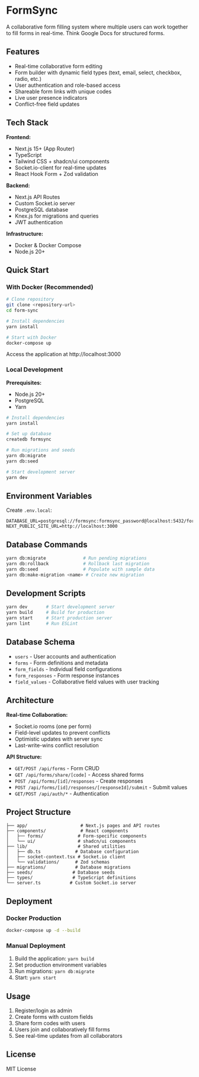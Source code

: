 # FormSync

A collaborative form filling system where multiple users can work together to fill forms in real-time. Think Google Docs for structured forms.

## Features

- Real-time collaborative form editing
- Form builder with dynamic field types (text, email, select, checkbox, radio, etc.)
- User authentication and role-based access
- Shareable form links with unique codes
- Live user presence indicators
- Conflict-free field updates

## Tech Stack

**Frontend:**
- Next.js 15+ (App Router)
- TypeScript
- Tailwind CSS + shadcn/ui components
- Socket.io-client for real-time updates
- React Hook Form + Zod validation

**Backend:**
- Next.js API Routes
- Custom Socket.io server
- PostgreSQL database
- Knex.js for migrations and queries
- JWT authentication

**Infrastructure:**
- Docker & Docker Compose
- Node.js 20+

## Quick Start

### With Docker (Recommended)

```bash
# Clone repository
git clone <repository-url>
cd form-sync

# Install dependencies
yarn install

# Start with Docker
docker-compose up
```

Access the application at http://localhost:3000

### Local Development

**Prerequisites:**
- Node.js 20+
- PostgreSQL
- Yarn

```bash
# Install dependencies
yarn install

# Set up database
createdb formsync

# Run migrations and seeds
yarn db:migrate
yarn db:seed

# Start development server
yarn dev
```

## Environment Variables

Create `.env.local`:

```env
DATABASE_URL=postgresql://formsync:formsync_password@localhost:5432/formsync
NEXT_PUBLIC_SITE_URL=http://localhost:3000
```

## Database Commands

```bash
yarn db:migrate              # Run pending migrations
yarn db:rollback             # Rollback last migration
yarn db:seed                 # Populate with sample data
yarn db:make-migration <name> # Create new migration
```

## Development Scripts

```bash
yarn dev       # Start development server
yarn build     # Build for production
yarn start     # Start production server
yarn lint      # Run ESLint
```

## Database Schema

- `users` - User accounts and authentication
- `forms` - Form definitions and metadata  
- `form_fields` - Individual field configurations
- `form_responses` - Form response instances
- `field_values` - Collaborative field values with user tracking

## Architecture

**Real-time Collaboration:**
- Socket.io rooms (one per form)
- Field-level updates to prevent conflicts
- Optimistic updates with server sync
- Last-write-wins conflict resolution

**API Structure:**
- `GET/POST /api/forms` - Form CRUD
- `GET /api/forms/share/[code]` - Access shared forms
- `POST /api/forms/[id]/responses` - Create responses
- `POST /api/forms/[id]/responses/[responseId]/submit` - Submit values
- `GET/POST /api/auth/*` - Authentication

## Project Structure

```
├── app/                    # Next.js pages and API routes
├── components/             # React components
│   ├── forms/             # Form-specific components
│   └── ui/                # shadcn/ui components
├── lib/                   # Shared utilities
│   ├── db.ts             # Database configuration
│   ├── socket-context.tsx # Socket.io client
│   └── validations/      # Zod schemas
├── migrations/           # Database migrations
├── seeds/               # Database seeds
├── types/               # TypeScript definitions
└── server.ts           # Custom Socket.io server
```

## Deployment

### Docker Production

```bash
docker-compose up -d --build
```

### Manual Deployment

1. Build the application: `yarn build`
2. Set production environment variables
3. Run migrations: `yarn db:migrate`
4. Start: `yarn start`

## Usage

1. Register/login as admin
2. Create forms with custom fields
3. Share form codes with users
4. Users join and collaboratively fill forms
5. See real-time updates from all collaborators

## License

MIT License